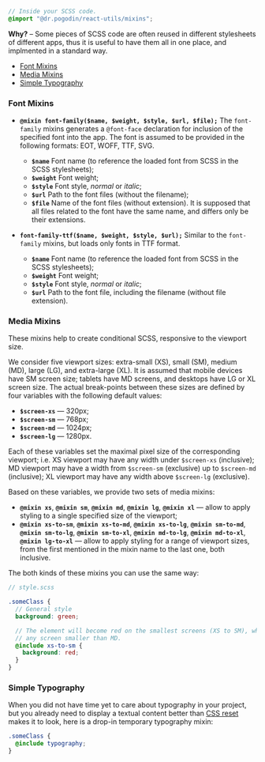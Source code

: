 ```scss
// Inside your SCSS code.
@import "@dr.pogodin/react-utils/mixins";
```

**Why?** &ndash; Some pieces of SCSS code are often reused in different
stylesheets of different apps, thus it is useful to have them all in one place,
and implmented in a standard way.

- [Font Mixins](#font-mixins)
- [Media Mixins](#media-mixins)
- [Simple Typography](#simple-typography)

### Font Mixins
- **`@mixin font-family($name, $weight, $style, $url, $file);`**
  The `font-family` mixins generates a `@font-face` declaration for
  inclusion of the specified font into the app. The font is assumed
  to be provided in the following formats: EOT, WOFF, TTF, SVG.
  - **`$name`** Font name (to reference the loaded font from SCSS in
  the SCSS stylesheets);
  - **`$weight`** Font weight;
  - **`$style`** Font style, *normal* or *italic*;
  - **`$url`** Path to the font files (without the filename);
  - **`$file`** Name of the font files (without extension). It is
  supposed that all files related to the font have the same name,
  and differs only be their extensions.

- **`font-family-ttf($name, $weight, $style, $url);`**
  Similar to the `font-family` mixins, but loads only fonts in TTF
  format.
  - **`$name`** Font name (to reference the loaded font from SCSS in
  the SCSS stylesheets);
  - **`$weight`** Font weight;
  - **`$style`** Font style, *normal* or *italic*;
  - **`$url`** Path to the font file, including the filename (without
  file extension).
  
### Media Mixins
These mixins help to create conditional SCSS, responsive to the viewport size.

We consider five viewport sizes: extra-small (XS), small (SM), medium (MD),
large (LG), and extra-large (XL). It is assumed that mobile devices have SM
screen size; tablets have MD screens, and desktops have LG or XL screen size.
The actual break-points between these sizes are defined by four variables with
the following default values:
- **`$screen-xs`** — 320px;
- **`$screen-sm`** — 768px;
- **`$screen-md`** — 1024px;
- **`$screen-lg`** — 1280px.

Each of these variables set the maximal pixel size of the corresponding
viewport; i.e. XS viewport may have any width under `$screen-xs` (inclusive);
MD viewport may have a width from `$screen-sm` (exclusive) up to `$screen-md`
(inclusive); XL viewport may have any width above `$screen-lg` (exclusive).

Based on these variables, we provide two sets of media mixins:
- **`@mixin xs`**, **`@mixin sm`**, **`@mixin md`**, **`@mixin lg`**,
  **`@mixin xl`** &mdash; allow to apply styling to a single specified
  size of the viewport;
- **`@mixin xs-to-sm`**, **`@mixin xs-to-md`**, **`@mixin xs-to-lg`**,
  **`@mixin sm-to-md`**, **`@mixin sm-to-lg`**, **`@mixin sm-to-xl`**,
  **`@mixin md-to-lg`**, **`@mixin md-to-xl`**, **`@mixin lg-to-xl`** &mdash;
 allow to apply styling for a range of viewport sizes, from the first mentioned
 in the mixin name to the last one, both inclusive.

The both kinds of these mixins you can use the same way:
```scss
// style.scss

.someClass {
  // General style
  background: green;

  // The element will become red on the smallest screens (XS to SM), which means
  // any screen smaller than MD.
  @include xs-to-sm {
    background: red;
  }
}
```

### Simple Typography
When you did not have time yet to care about typography in your project, but you
already need to display a textual content better than [CSS reset](global-styles.md)
makes it to look, here is a drop-in temporary typography mixin:
```scss
.someClass {
  @include typography;
}
```
